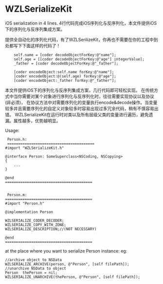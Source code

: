 # WZLSerializeKit
iOS serialization in 4 lines. 
4行代码完成iOS序列化与反序列化，本文件提供iOS下的序列化与反序列集成方案。

提供全自动化的序列化代码，有了WZLSerilizeKit，你再也不需要在你的工程中到处都写下下面这样的代码了！
  
        self.name = [coder decodeObjectForKey:@"name"];
        self.age = [[coder decodeObjectForKey:@"age"] integerValue];
        _father = [coder decodeObjectForKey:@"_father"];
 
        [coder encodeObject:self.name forKey:@"name"];
        [coder encodeObject:@(self.age) forKey:@"age"];
        [coder encodeObject:_father forKey:@"_father"];
    
  本文件提供iOS下的序列化与反序列集成方案，几行代码即可轻松实现。
在传统方式中当你需要对某个对象进行序列化与反序列化时，往往需要实现<NSCoding>协议以及<NSCopying>协议(非必须)，
在协议方法中对需要序列化的变量执行encode&decode操作。当变量较多并且需要序列化的自定义对象较多时容易出现过多冗余代码，稍有不慎容易出错。
 WZLSerializeKit在运行时对类以及所有层级父类的变量进行遍历，避免遗漏。属性越多，优势越明显。
  
  Usage:
  
     Person.h:
     ========================================
  	#import "WZLSerializeKit.h"
  
  	@interface Person: SomeSuperclass<NSCoding, NSCopying>
  	{
  		...
  	}
  
  	@end
    ========================================
  
  
  	 Person.m:
    ========================================
  	#import "Person.h"
  
  	@implementation Person
  
    WZLSERIALIZE_CODER_DECODER;
    WZLSERIALIZE_COPY_WITH_ZONE;
    WZLSERIALIZE_DESCRIPTION;//(NOT NECESSARY)
  
  	@end
    ========================================
  
  
at the place where you want to serialize Person instance:
eg:

    //archive object to NSData
    WZLSERIALIZE_ARCHIVE(person, @"Person", [self filePath]);
    //unarchive NSData to object
    Person  thePerson = nil;
    WZLSERIALIZE_UNARCHIVE(thePerson, @"Person", [self filePath]);
